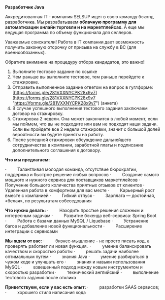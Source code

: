 **Разработчик Java**

Аккредитованная IT - компания SELSUP ищет в свою команду бэкэнд разработчика. Мы разрабатываем **облачную программу для автоматизации онлайн торговли и на маркетплейсах.** А еще мы ведущая программа по объему функционала для селлеров.

Уважаемые соискатели! Работа в IT компании дает возможность получить законную отсрочку от призыва на службу в ВС (для военнообязанных).

Обратите внимание на процедуру отбора кандидатов, это важно!

1. Выполните тестовое задание по ссылке
2. Чем раньше вы выполните тестовое, тем раньше перейдете к стажировке.
3. Отправить выполненное задание ответом на вопрос в гуглформе: [https://forms.gle/281VXXNYCPK28x9v7](https://forms.gle/281VXXNYCPK28x9v7 "https://forms.gle/281VXXNYCPK28x9v7") (анкета)
4. В случае успешного выполнения тестового задания заключаем договор на стажировку.
5. Стажировка 2 недели. Она может закончится в любой момент, если мы поймем, что вы не подходите или вам не подходят наши задачи. Если вы пройдете все 2 недели стажировки, значит с большой долей вероятности вы будете приняты на работу.
6. После успешной стажировки обсуждение дальнейшего сотрудничества в компании, заработной платы и подписание дополнительного соглашения к договору.

**Что мы предлагаем:**

·         Талантливая молодая команда, отсутствие бюрократии, поддержка и быстрое решение любых вопросов
·         Создание самого мощного и нужного сервиса для поставщиков маркетплейсов
·         Получение большого количества приятных отзывов от клиентов
·         Удаленная работа в комфортном для вас месте
·         Карьерный рост вместе с компанией
·         Гибкий отпуск
·         Зарплата — достойная, «белая», по результатам собеседования

**Что нужно делать:**
·         Находить простые решения сложным и интересным задачам
·         Развитие бэкенда веб-сервиса: Spring Boot
·         Работа с базами данных MySQL / Liquebase
·         Устранение багов и добавление новой функциональности
·         Расширение интеграции с сервисами          

**Мы ждем от вас:**
·         бизнес-мышление - не просто писать код, а проверять работает ли новая функция. 
·         умение балансировать качеством и скоростью работы
·         решать задачи наиболее оптимальным путем
·         знания Java
·         умение разбираться в чужом коде и улучшать его
·         знания и навыки использования MySQL
·         взвешенный подход между новым инструментом и скоростью разработки
·         технический английский
·         выполнение тестового задания после отклика

**Приветствуем, если у вас есть опыт:**
·         разработки SAAS сервисов;
·         хорошего стиля написания кода